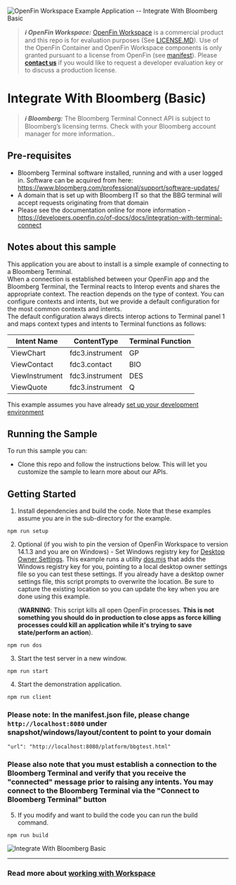 ![OpenFin Workspace Example Application -- Integrate With Bloomberg Basic](../../assets/OpenFin-Workspace-Starter.png)

> **_:information_source: OpenFin Workspace:_** [OpenFin Workspace](https://www.openfin.co/workspace/) is a commercial product and this repo is for evaluation purposes (See [LICENSE.MD](LICENSE.MD)). Use of the OpenFin Container and OpenFin Workspace components is only granted pursuant to a license from OpenFin (see [manifest](public/manifest.fin.json)). Please [**contact us**](https://www.openfin.co/workspace/poc/) if you would like to request a developer evaluation key or to discuss a production license.

# Integrate With Bloomberg (Basic)

> **_:information_source: Bloomberg:_** The Bloomberg Terminal Connect API is subject to Bloomberg’s licensing terms. Check with your Bloomberg account manager for more information..

## Pre-requisites

- Bloomberg Terminal software installed, running and with a user logged in. Software can be acquired from here: <https://www.bloomberg.com/professional/support/software-updates/>
- A domain that is set up with Bloomberg IT so that the BBG terminal will accept requests originating from that domain
- Please see the documentation online for more information - <https://developers.openfin.co/of-docs/docs/integration-with-terminal-connect>

## Notes about this sample

This application you are about to install is a simple example of connecting to a Bloomberg Terminal.  
 When a connection is established between your OpenFin app and the Bloomberg Terminal, the Terminal reacts to Interop events and shares the appropriate context. The reaction depends on the type of context. You can configure contexts and intents, but we provide a default configuration for the most common contexts and intents.  
 The default configuration always directs interop actions to Terminal panel 1 and maps context types and intents to Terminal functions as follows:

| Intent Name    | ContentType     | Terminal Function |
| -------------- | --------------- | ----------------- |
| ViewChart      | fdc3.instrument | GP                |
| ViewContact    | fdc3.contact    | BIO               |
| ViewInstrument | fdc3.instrument | DES               |
| ViewQuote      | fdc3.instrument | Q                 |

This example assumes you have already [set up your development environment](https://developers.openfin.co/of-docs/docs/set-up-your-dev-environment)

## Running the Sample

To run this sample you can:

- Clone this repo and follow the instructions below. This will let you customize the sample to learn more about our APIs.

## Getting Started

1. Install dependencies and build the code. Note that these examples assume you are in the sub-directory for the example.

```shell
npm run setup
```

2. Optional (if you wish to pin the version of OpenFin Workspace to version 14.1.3 and you are on Windows) - Set Windows registry key for [Desktop Owner Settings](https://developers.openfin.co/docs/desktop-owner-settings).
   This example runs a utility [dos.mjs](./scripts/dos.mjs) that adds the Windows registry key for you, pointing to a local desktop owner
   settings file so you can test these settings. If you already have a desktop owner settings file, this script prompts to overwrite the location. Be sure to capture the existing location so you can update the key when you are done using this example.

   (**WARNING**: This script kills all open OpenFin processes. **This is not something you should do in production to close apps as force killing processes could kill an application while it's trying to save state/perform an action**).

```shell
npm run dos
```

3. Start the test server in a new window.

```shell
npm run start
```

4. Start the demonstration application.

```shell
npm run client

```

### Please note: In the manifest.json file, please change `http://localhost:8080` under snapshot/windows/layout/content to point to your domain

`"url": "http://localhost:8080/platform/bbgtest.html"`

### Please also note that you must establish a connection to the Bloomberg Terminal and verify that you receive the "connected" message prior to raising any intents. You may connect to the Bloomberg Terminal via the "Connect to Bloomberg Terminal" button

5. If you modify and want to build the code you can run the build command.

```shell
npm run build
```

![Integrate With Bloomberg Basic](integrate-wth-bloomberg-basic.gif)

---

### Read more about [working with Workspace](https://developers.openfin.co/of-docs/docs/overview-of-workspace)
